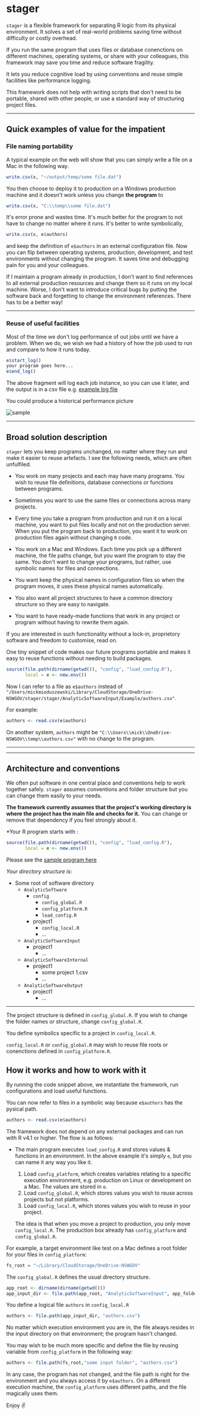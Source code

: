# stager

`stager` is a flexible framework for separating R logic from its physical environment. It solves a set of real-world problems saving time without difficulty or costly overhead.

If you run the same program that uses files or database conenctions on different machines, operating systems, or share with your colleagues, this framework may save you time and reduce software fragility.

It lets you reduce cognitive load by using conventions and reuse simple facilities like performance logging.

This framework does not help with writing scripts that don't need to be portable, shared with other people, or use a standard way of structuring project files.

---

## Quick examples of value for the impatient

### File naming portability

A typical example on the web will show that you can simply write a file on a Mac in the following way.

```r
write.csv(x, "~/output/temp/some file.dat")
```

You then choose to deploy it to production on a Windows production machine and it doesn't work unless you change **the program** to

```r
write.csv(x, "C:\\temp\\some file.dat")
```

It's error prone and wastes time. It's much better for the program to not have to change no matter where it runs. It's better to write symbolically,

```r
write.csv(x, e$authors)
```

and keep the definition of `e$authors` in an external configuration file. Now you can flip between operating systems, production, development, and test environments without changing the program. It saves time and debugging pain for you and your colleagues.

If I maintain a program already in production, I don't want to find references to all external production resources and change them so it runs on my local machine. Worse, I don't want to introduce critical bugs by putting the software back and forgetting to change the environment references. There has to be a better way!

---

### Reuse of useful facilities

Most of the time we don't log performance of out jobs until we have a problem. When we do, we wish we had a history of how the job used to run and compare to how it runs today.

```r
e$start_log()
your program goes here...
e$end_log()
```

The above fragment will log each job instance, so you can use it later, and the output is in a csv file e.g. [example log file](AnalyticSoftwareInternal/Example/Example.csv)

You could produce a historical performance picture

![sample](AnalyticSoftwareInternal/Example/log%20picture.png)

---

## Broad solution description

`stager` lets you keep programs unchanged, no matter where they run and make it easier to reuse artefacts. I see the following needs, which are often unfulfiled.

* You work on many projects and each may have many programs. You wish to reuse file definitions, database connections or functions between programs.

* Sometimes you want to use the same files or connections across many projects.
* Every time you take a program from production and run it on a local machine, you want to put files locally and not on the production server. When you put the program back to production, you want it to work on production files again without changing `R` code.
* You work on a Mac and Windows. Each time you pick up a different machine, the file paths change, but you want the program to stay the same. You don't want to change your programs, but rather, use symbolic names for files and connections.
* You want keep the physical names in configuration files so when the program moves, it uses these physical names automatically.
* You also want all project structures to have a common directory structure so they are easy to navigate.
* You want to have ready-made functions that work in any project or program without having to rewrite them again.

If you are interested in such functionality without a lock-in, proprietory software and freedom to customise, read on.

One tiny snippet of code makes our future programs portable and makes it easy to reuse functions without needing to build packages.

```r
source(file.path(dirname(getwd()), "config", "load_config.R"),
       local = e <- new.env())
```

Now I can refer to a file as `e$authors` instead of `"/Users/mickmioduszewski/Library/CloudStorage/OneDrive-NSWGOV/stager/stager/AnalyticSoftwareInput/Example/authors.csv"`.

For example:

```r
authors <- read.csv(e$authors)
```

On another system, `authors` might be  `"C:\\Users\\mick\\OneDrive-NSWGOV\\temp\\authors.csv"` with no change to the program.

---

---

## Architecture and conventions

We often put software in one central place and conventions help to work together safely. `stager` assumes conventions and folder structure but you can change them easily to your needs.

**The framework currently assumes that the project's working directory is where the project has the main file and checks for it.** You can change or remove that dependency if you feel strongly about it.

*Your R program starts with :

```r
source(file.path(dirname(getwd()), "config", "load_config.R"),
       local = e <- new.env())
```

Please see the [sample program here](AnalyticSoftware/Example/sample%20program%201.R)

*Your directory structure is:*

* Some root of software directory
  * `AnalyticSoftware`
    * `config`
      * `config_global.R`
      * `config_platform.R`
      * `load_config.R`
    * project1
      * `config_local.R`
      * ...
  * `AnalyticSoftwareInput`
    * project1
      * ...
  * `AnalyticSoftwareInternal`
    * project1
      * some project 1.csv
      * ...
  * `AnalyticSoftwareOutput`
    * project1
      * ...

---

The project structure is defined in `config_global.R`. If you wish to change the folder names or structure, change `config_global.R`.

You define symbolics specific to a project in `config_local.R`.

`config_local.R` or `config_global.R` may wish to reuse file roots or conenctions defined in `config_platform.R`.

## How it works and how to work with it

By running the code snippet above, we instantiate the framework, run configurations and load useful functions.

You can now refer to files in a symbolic way because `e$authors` has the pysical path.

```r
authors <- read.csv(e$authors)
```

The framework does not depend on any external packages and can run with R v4.1 or higher. The flow is as follows:

* The main program executes `load_config.R` and stores values & functions in an environment. In the above example it's simply `e`, but you can name it any way you like it.
  1. Load `config_platform`, which creates variables relating to a specific execution environment, e.g. production on Linux or development on a Mac. The values are stored in `e`.
  2. Load `config_global.R`, which stores values you wish to reuse across projects but not platforms.
  3. Load `config_local.R`, which stores values you wish to reuse in your project.

  The idea is that when you move a project to production, you only move `config_local.R`. The production box already has `config_platform` and `config_global.R`.

For example, a target environment like test on a Mac defines a root folder for your files in `config_platform`:

  ```r
  fs_root = "~/Library/CloudStorage/OneDrive-NSWGOV"
  ```

The `config_global.R` defines the usual directory structure.

```r
app_root <- dirname(dirname(getwd()))
app_input_dir <- file.path(app_root, "AnalyticSoftwareInput", app_folder)
```

You define a logical file `authors` in `config_local.R`

```r
authors <- file.path(app_input_dir, "authors.csv")
```

No matter which execution environment you are in, the file always resides in the input directory on that environment; the program hasn't changed.

You may wish to be much more specific and define the file by reusing variable from `config_platform` in the following way:

```r
authors <- file.path(fs_root,"some input folder", "authors.csv")
```

In any case, the program has not changed, and the file path is right for the environment and you always access it by `e$authors`. On a different execution machine, the `config_platform` uses different paths, and the file magically uses them.

Enjoy :v:

